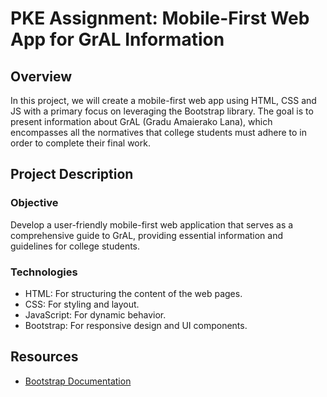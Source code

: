 # PKE Assignment: Mobile-First Web App for GrAL Information

## Overview

In this project, we will create a mobile-first web app using HTML, CSS and JS with a primary focus on leveraging the Bootstrap library. The goal is to present information about GrAL (Gradu Amaierako Lana), which encompasses all the normatives that college students must adhere to in order to complete their final work.

## Project Description

### Objective

Develop a user-friendly mobile-first web application that serves as a comprehensive guide to GrAL, providing essential information and guidelines for college students.

### Technologies

- HTML: For structuring the content of the web pages.
- CSS: For styling and layout.
- JavaScript: For dynamic behavior.
- Bootstrap: For responsive design and UI components.

## Resources

* [Bootstrap Documentation](https://getbootstrap.com/docs/5.3/getting-started/introduction/)
